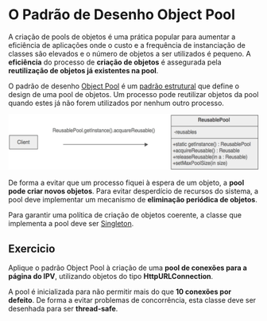 # O Padrão de Desenho Object Pool

A criação de pools de objetos é uma prática popular para aumentar a eficiência de aplicações onde o custo e a frequência de instanciação de classes são elevados e o número de objetos a ser utilizados é pequeno. A **eficiência** do processo de **criação de objetos** é assegurada pela **reutilização de objetos já existentes na pool**.

O padrão de desenho [Object Pool](https://sourcemaking.com/design_patterns/object_pool) é um [padrão estrutural](https://sourcemaking.com/design_patterns/structural_patterns) que define o design de uma pool de objetos. Um processo pode reutilizar objetos da pool quando estes já não forem utilizados por nenhum outro processo.

![objectpool](./objectpool.png)

De forma a evitar que um processo fiquei à espera de um objeto, a **pool pode criar novos objetos**. Para evitar desperdício de recursos do sistema, a pool deve implementar um mecanismo de **eliminação periódica de objetos**.

Para garantir uma política de criação de objetos coerente, a classe que implementa a pool deve ser [Singleton](../singleton).

## Exercicio

Aplique o padrão Object Pool à criação de uma **pool de conexões para a página do IPV**, utilizando objetos do tipo **HttpURLConnection**.

A pool é inicializada para não permitir mais do que **10 conexões por defeito**. De forma a evitar problemas de concorrência, esta classe deve ser desenhada para ser **thread-safe**.
